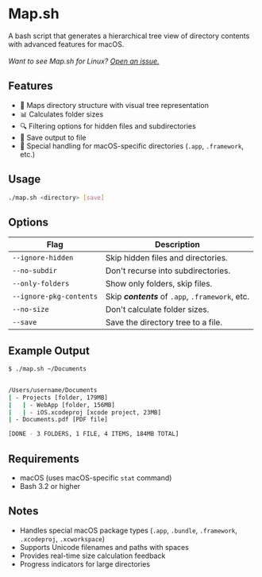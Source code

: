 # Map.sh

A bash script that generates a hierarchical tree view of directory contents with advanced features for macOS.
<br />
<br />
_Want to see Map.sh for Linux? [Open an issue.](https://github.com/milestones14/map-sh/issues/new)_
## Features

- 📁 Maps directory structure with visual tree representation
- 📊 Calculates folder sizes
- 🔍 Filtering options for hidden files and subdirectories
- 💾 Save output to file
- 🚀 Special handling for macOS-specific directories (`.app`, `.framework`, etc.)

## Usage

```bash
./map.sh <directory> [save]
```

## Options
| Flag                    | Description                                       |
|------------------------ | ------------------------------------------------- |
| `--ignore-hidden`       | Skip hidden files and directories.                |
| `--no-subdir`           | Don't recurse into subdirectories.                |
| `--only-folders`        | Show only folders, skip files.                    |
| `--ignore-pkg-contents` | Skip **_contents_** of `.app`, `.framework`, etc. |
| `--no-size`             | Don't calculate folder sizes.                     |
| `--save`                | Save the directory tree to a file.                |


## Example Output

```bash
$ ./map.sh ~/Documents


/Users/username/Documents
| - Projects [folder, 179MB]
|   | - WebApp [folder, 156MB]
|   | - iOS.xcodeproj [xcode project, 23MB]
| - Documents.pdf [PDF file]

[DONE - 3 FOLDERS, 1 FILE, 4 ITEMS, 184MB TOTAL]
```

## Requirements

- macOS (uses macOS-specific `stat` command)
- Bash 3.2 or higher

## Notes

- Handles special macOS package types (`.app`, `.bundle`, `.framework`, `.xcodeproj`, `.xcworkspace`)
- Supports Unicode filenames and paths with spaces
- Provides real-time size calculation feedback
- Progress indicators for large directories
